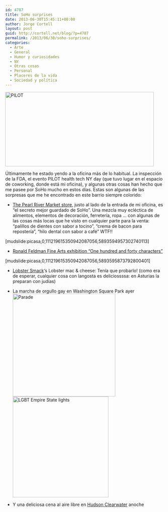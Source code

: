 ```yaml
---
id: 4787
title: SoHo surprises
date: 2013-06-30T15:45:11+00:00
author: Jorge Cortell
layout: post
guid: http://cortell.net/blog/?p=4787
permalink: /2013/06/30/soho-surprises/
categories:
  - Arte
  - General
  - Humor y curiosidades
  - NY
  - Otras cosas
  - Personal
  - Placeres de la vida
  - Sociedad y polí­tica
---
```

<img class="aligncenter" alt="PILOT" src="https://irs1.4sqi.net/img/general/472x236/16990078_cHRJ3Q5zTz8urkpOsB7ZAcPlm3b3aeFTrLY9kmcHiHQ.jpg" width="472" height="236" />

Últimamente he estado yendo a la oficina más de lo habitual. La inspección de la FDA, el evento PILOT health tech NY day (que tuvo lugar en el espacio de coworking, donde está mi oficina), y algunas otras cosas han hecho que me pasee por SoHo mucho en estos días. Estas son algunas de las sorpresas que me he encontrado en este barrio siempre colorido:

  * <a title="http://www.pearlriver.com/v2/index.html" href="http://www.pearlriver.com/v2/index.html" target="_blank">The Pearl River Market store</a>, justo al lado de la entrada de mi oficina, es &#8220;el secreto mejor guardado de SoHo&#8221;. Una mezcla muy ecléctica de alimentos, elementos de decoración, ferretería, ropa &#8230; con algunas de las cosas más locas que he visto en cualquier parte para la venta: &#8220;palillos de dientes con sabor a tocino&#8221;, &#8220;crema de bacon para repostería&#8221;, &#8220;hilo dental con sabor a café&#8221; WTF!!

[mudslide:picasa,0,111219615350942087056,5893594957302740113]

  * <a title="http://www.feldmangallery.com/pages/exhgroup/exh140characters.html" href="http://www.feldmangallery.com/pages/exhgroup/exh140characters.html" target="_blank">Ronald Feldman Fine Arts exhibition &#8220;One hundred and forty characters&#8221;</a>

[mudslide:picasa,0,111219615350942087056,5893595873792800401]

  * <a title="http://www.lobstersmack.com" href="http://www.lobstersmack.com" target="_blank">Lobster Smack</a>&#8216;s Lobster mac & cheese: Tenía que probarlo! (como era de esperar, cualquier cosa con langosta es deliciossssa: en Asturias la preparan con judías)
  * La marcha de orgullo gay en Washington Square Park ayer 
    <img class="aligncenter" alt="Parade" src="https://irs0.4sqi.net/img/general/680x680/16990078_zzoXZ_6u9ANPF_d_c6DIzG6zapsy9GkljY7OrEbwxg0.jpg" width="326" height="326" /><img class="aligncenter" alt="LGBT Empire State lights" src="https://lh3.googleusercontent.com/-JRCERjyt-ug/UdCLEfFCjNI/AAAAAAAAMzs/Y29hzYnVE-U/w506-h534-o/IMG_1157.JPG" width="304" height="320" />

  * Y una deliciosa cena al aire libre en <a title="http://www.hudsonclearwater.com" href="http://www.hudsonclearwater.com" target="_blank">Hudson Clearwater</a> anoche